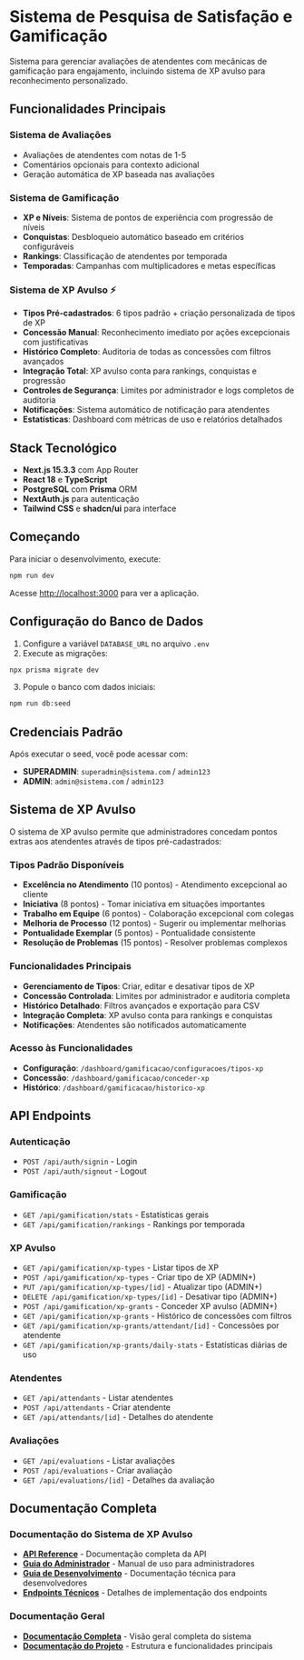 # Sistema de Pesquisa de Satisfação e Gamificação

Sistema para gerenciar avaliações de atendentes com mecânicas de gamificação para engajamento, incluindo sistema de XP avulso para reconhecimento personalizado.

## Funcionalidades Principais

### Sistema de Avaliações
- Avaliações de atendentes com notas de 1-5
- Comentários opcionais para contexto adicional
- Geração automática de XP baseada nas avaliações

### Sistema de Gamificação
- **XP e Níveis**: Sistema de pontos de experiência com progressão de níveis
- **Conquistas**: Desbloqueio automático baseado em critérios configuráveis
- **Rankings**: Classificação de atendentes por temporada
- **Temporadas**: Campanhas com multiplicadores e metas específicas

### Sistema de XP Avulso ⚡
- **Tipos Pré-cadastrados**: 6 tipos padrão + criação personalizada de tipos de XP
- **Concessão Manual**: Reconhecimento imediato por ações excepcionais com justificativas
- **Histórico Completo**: Auditoria de todas as concessões com filtros avançados
- **Integração Total**: XP avulso conta para rankings, conquistas e progressão
- **Controles de Segurança**: Limites por administrador e logs completos de auditoria
- **Notificações**: Sistema automático de notificação para atendentes
- **Estatísticas**: Dashboard com métricas de uso e relatórios detalhados

## Stack Tecnológico

- **Next.js 15.3.3** com App Router
- **React 18** e **TypeScript**
- **PostgreSQL** com **Prisma** ORM
- **NextAuth.js** para autenticação
- **Tailwind CSS** e **shadcn/ui** para interface

## Começando

Para iniciar o desenvolvimento, execute:

```bash
npm run dev
```

Acesse [http://localhost:3000](http://localhost:3000) para ver a aplicação.

## Configuração do Banco de Dados

1. Configure a variável `DATABASE_URL` no arquivo `.env`
2. Execute as migrações:
```bash
npx prisma migrate dev
```
3. Popule o banco com dados iniciais:
```bash
npm run db:seed
```

## Credenciais Padrão

Após executar o seed, você pode acessar com:
- **SUPERADMIN**: `superadmin@sistema.com` / `admin123`
- **ADMIN**: `admin@sistema.com` / `admin123`

## Sistema de XP Avulso

O sistema de XP avulso permite que administradores concedam pontos extras aos atendentes através de tipos pré-cadastrados:

### Tipos Padrão Disponíveis
- **Excelência no Atendimento** (10 pontos) - Atendimento excepcional ao cliente
- **Iniciativa** (8 pontos) - Tomar iniciativa em situações importantes
- **Trabalho em Equipe** (6 pontos) - Colaboração excepcional com colegas
- **Melhoria de Processo** (12 pontos) - Sugerir ou implementar melhorias
- **Pontualidade Exemplar** (5 pontos) - Pontualidade consistente
- **Resolução de Problemas** (15 pontos) - Resolver problemas complexos

### Funcionalidades Principais
- **Gerenciamento de Tipos**: Criar, editar e desativar tipos de XP
- **Concessão Controlada**: Limites por administrador e auditoria completa
- **Histórico Detalhado**: Filtros avançados e exportação para CSV
- **Integração Completa**: XP avulso conta para rankings e conquistas
- **Notificações**: Atendentes são notificados automaticamente

### Acesso às Funcionalidades
- **Configuração**: `/dashboard/gamificacao/configuracoes/tipos-xp`
- **Concessão**: `/dashboard/gamificacao/conceder-xp`
- **Histórico**: `/dashboard/gamificacao/historico-xp`

## API Endpoints

### Autenticação
- `POST /api/auth/signin` - Login
- `POST /api/auth/signout` - Logout

### Gamificação
- `GET /api/gamification/stats` - Estatísticas gerais
- `GET /api/gamification/rankings` - Rankings por temporada

### XP Avulso
- `GET /api/gamification/xp-types` - Listar tipos de XP
- `POST /api/gamification/xp-types` - Criar tipo de XP (ADMIN+)
- `PUT /api/gamification/xp-types/[id]` - Atualizar tipo (ADMIN+)
- `DELETE /api/gamification/xp-types/[id]` - Desativar tipo (ADMIN+)
- `POST /api/gamification/xp-grants` - Conceder XP avulso (ADMIN+)
- `GET /api/gamification/xp-grants` - Histórico de concessões com filtros
- `GET /api/gamification/xp-grants/attendant/[id]` - Concessões por atendente
- `GET /api/gamification/xp-grants/daily-stats` - Estatísticas diárias de uso

### Atendentes
- `GET /api/attendants` - Listar atendentes
- `POST /api/attendants` - Criar atendente
- `GET /api/attendants/[id]` - Detalhes do atendente

### Avaliações
- `GET /api/evaluations` - Listar avaliações
- `POST /api/evaluations` - Criar avaliação
- `GET /api/evaluations/[id]` - Detalhes da avaliação

## Documentação Completa

### Documentação do Sistema de XP Avulso
- **[API Reference](docs/api-xp-avulso.md)** - Documentação completa da API
- **[Guia do Administrador](docs/guia-xp-avulso.md)** - Manual de uso para administradores
- **[Guia de Desenvolvimento](docs/desenvolvimento-xp-avulso.md)** - Documentação técnica para desenvolvedores
- **[Endpoints Técnicos](docs/endpoints-xp-avulso.md)** - Detalhes de implementação dos endpoints

### Documentação Geral
- **[Documentação Completa](DOCUMENTACAO-COMPLETA-PROJETO.md)** - Visão geral completa do sistema
- **[Documentação do Projeto](DOCUMENTACAO_PROJETO.md)** - Estrutura e funcionalidades principais
